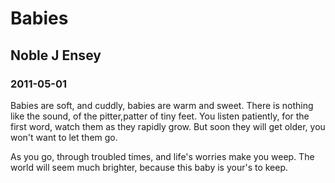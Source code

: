 # Babies
## Noble J Ensey
### 2011-05-01

Babies are soft, and cuddly,
babies are warm and sweet.
There is nothing like the sound,
of the pitter,patter of tiny feet.
You listen patiently, for the first word,
watch them as they rapidly grow.
But soon they will get older,
you won't want to let them go.

As you go, through troubled times,
and life's worries make you weep.
The world will seem much brighter,
because this baby is your's to keep.
